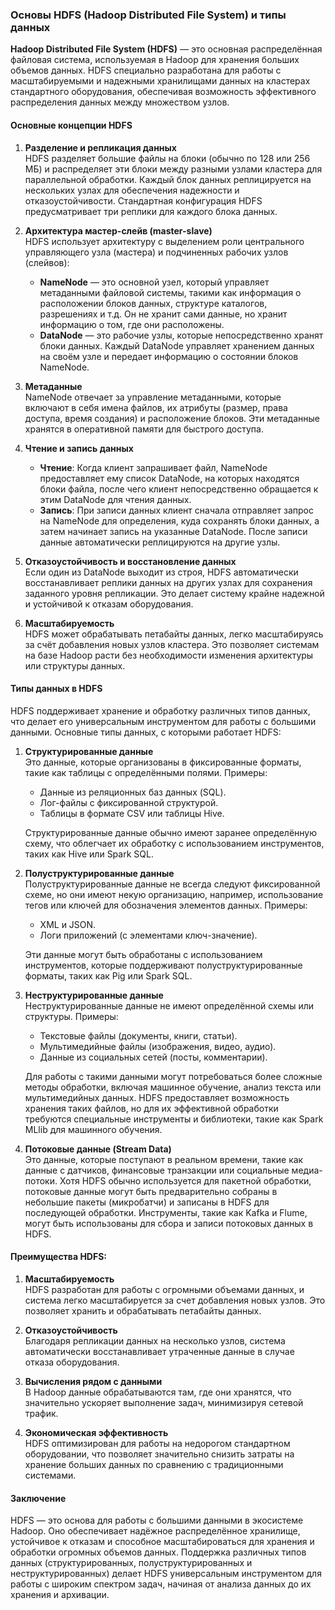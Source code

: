 ### Основы HDFS (Hadoop Distributed File System) и типы данных

**Hadoop Distributed File System (HDFS)** — это основная распределённая файловая система, используемая в Hadoop для хранения больших объемов данных. HDFS специально разработана для работы с масштабируемыми и надежными хранилищами данных на кластерах стандартного оборудования, обеспечивая возможность эффективного распределения данных между множеством узлов.

#### Основные концепции HDFS

1. **Разделение и репликация данных**  
   HDFS разделяет большие файлы на блоки (обычно по 128 или 256 МБ) и распределяет эти блоки между разными узлами кластера для параллельной обработки. Каждый блок данных реплицируется на нескольких узлах для обеспечения надежности и отказоустойчивости. Стандартная конфигурация HDFS предусматривает три реплики для каждого блока данных.

2. **Архитектура мастер-слейв (master-slave)**  
   HDFS использует архитектуру с выделением роли центрального управляющего узла (мастера) и подчиненных рабочих узлов (слейвов):
   - **NameNode** — это основной узел, который управляет метаданными файловой системы, такими как информация о расположении блоков данных, структуре каталогов, разрешениях и т.д. Он не хранит сами данные, но хранит информацию о том, где они расположены.
   - **DataNode** — это рабочие узлы, которые непосредственно хранят блоки данных. Каждый DataNode управляет хранением данных на своём узле и передает информацию о состоянии блоков NameNode.

3. **Метаданные**  
   NameNode отвечает за управление метаданными, которые включают в себя имена файлов, их атрибуты (размер, права доступа, время создания) и расположение блоков. Эти метаданные хранятся в оперативной памяти для быстрого доступа.

4. **Чтение и запись данных**  
   - **Чтение**: Когда клиент запрашивает файл, NameNode предоставляет ему список DataNode, на которых находятся блоки файла, после чего клиент непосредственно обращается к этим DataNode для чтения данных.
   - **Запись**: При записи данных клиент сначала отправляет запрос на NameNode для определения, куда сохранять блоки данных, а затем начинает запись на указанные DataNode. После записи данные автоматически реплицируются на другие узлы.

5. **Отказоустойчивость и восстановление данных**  
   Если один из DataNode выходит из строя, HDFS автоматически восстанавливает реплики данных на других узлах для сохранения заданного уровня репликации. Это делает систему крайне надежной и устойчивой к отказам оборудования.

6. **Масштабируемость**  
   HDFS может обрабатывать петабайты данных, легко масштабируясь за счёт добавления новых узлов кластера. Это позволяет системам на базе Hadoop расти без необходимости изменения архитектуры или структуры данных.

#### Типы данных в HDFS

HDFS поддерживает хранение и обработку различных типов данных, что делает его универсальным инструментом для работы с большими данными. Основные типы данных, с которыми работает HDFS:

1. **Структурированные данные**  
   Это данные, которые организованы в фиксированные форматы, такие как таблицы с определёнными полями. Примеры:
   - Данные из реляционных баз данных (SQL).
   - Лог-файлы с фиксированной структурой.
   - Таблицы в формате CSV или таблицы Hive.

   Структурированные данные обычно имеют заранее определённую схему, что облегчает их обработку с использованием инструментов, таких как Hive или Spark SQL.

2. **Полуструктурированные данные**  
   Полуструктурированные данные не всегда следуют фиксированной схеме, но они имеют некую организацию, например, использование тегов или ключей для обозначения элементов данных. Примеры:
   - XML и JSON.
   - Логи приложений (с элементами ключ-значение).

   Эти данные могут быть обработаны с использованием инструментов, которые поддерживают полуструктурированные форматы, таких как Pig или Spark SQL.

3. **Неструктурированные данные**  
   Неструктурированные данные не имеют определённой схемы или структуры. Примеры:
   - Текстовые файлы (документы, книги, статьи).
   - Мультимедийные файлы (изображения, видео, аудио).
   - Данные из социальных сетей (посты, комментарии).

   Для работы с такими данными могут потребоваться более сложные методы обработки, включая машинное обучение, анализ текста или мультимедийных данных. HDFS предоставляет возможность хранения таких файлов, но для их эффективной обработки требуются специальные инструменты и библиотеки, такие как Spark MLlib для машинного обучения.

4. **Потоковые данные (Stream Data)**  
   Это данные, которые поступают в реальном времени, такие как данные с датчиков, финансовые транзакции или социальные медиа-потоки. Хотя HDFS обычно используется для пакетной обработки, потоковые данные могут быть предварительно собраны в небольшие пакеты (микробатчи) и записаны в HDFS для последующей обработки. Инструменты, такие как Kafka и Flume, могут быть использованы для сбора и записи потоковых данных в HDFS.

#### Преимущества HDFS:

1. **Масштабируемость**  
   HDFS разработан для работы с огромными объемами данных, и система легко масштабируется за счет добавления новых узлов. Это позволяет хранить и обрабатывать петабайты данных.

2. **Отказоустойчивость**  
   Благодаря репликации данных на несколько узлов, система автоматически восстанавливает утраченные данные в случае отказа оборудования.

3. **Вычисления рядом с данными**  
   В Hadoop данные обрабатываются там, где они хранятся, что значительно ускоряет выполнение задач, минимизируя сетевой трафик.

4. **Экономическая эффективность**  
   HDFS оптимизирован для работы на недорогом стандартном оборудовании, что позволяет значительно снизить затраты на хранение больших данных по сравнению с традиционными системами.

#### Заключение

HDFS — это основа для работы с большими данными в экосистеме Hadoop. Оно обеспечивает надёжное распределённое хранилище, устойчивое к отказам и способное масштабироваться для хранения и обработки огромных объемов данных. Поддержка различных типов данных (структурированных, полуструктурированных и неструктурированных) делает HDFS универсальным инструментом для работы с широким спектром задач, начиная от анализа данных до их хранения и архивации.